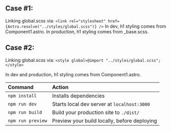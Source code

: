 ## Case #1:

Linking global.scss via: `<link rel="stylesheet" href={Astro.resolve("../styles/global.scss")} />`
In dev, h1 styling comes from Component1.astro.
In production, h1 styling comes from \_base.scss.

## Case #2:

Linking global.scss via: `<style global>@import "../styles/global.scss";</style>`

In dev and production, h1 styling comes from Component1.astro.

| Command           | Action                                       |
| :---------------- | :------------------------------------------- |
| `npm install`     | Installs dependencies                        |
| `npm run dev`     | Starts local dev server at `localhost:3000`  |
| `npm run build`   | Build your production site to `./dist/`      |
| `npm run preview` | Preview your build locally, before deploying |
